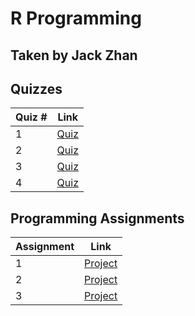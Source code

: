 # R Programming
## Taken by Jack Zhan

## Quizzes
Quiz # | Link 
--- | --- 
1 | [Quiz](https://github.com/jackjzhan/DataScience/blob/master/02_R_Programming/Quizzes/Quiz1.md)
2 | [Quiz](https://github.com/jackjzhan/DataScience/blob/master/02_R_Programming/Quizzes/Quiz2.md)
3 | [Quiz](https://github.com/jackjzhan/DataScience/blob/master/02_R_Programming/Quizzes/Quiz3.md)
4 | [Quiz](https://github.com/jackjzhan/DataScience/blob/master/02_R_Programming/Quizzes/Quiz4.md)

## Programming Assignments 
Assignment | Link
--- | ---
1 | [Project](https://github.com/jackjzhan/DataScience/blob/master/02_R_Programming/Programming_Assignment/Assignment1)
2 | [Project](https://github.com/jackjzhan/DataScience/blob/master/02_R_Programming/Programming_Assignment/Assignment2)
3 | [Project](https://github.com/jackjzhan/DataScience/blob/master/02_R_Programming/Programming_Assignment/Assignment3)